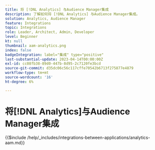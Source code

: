 ```yaml
---
title: 将 [!DNL Analytics] 与Audience Manager集成
description: 了解如何将 [!DNL Analytics] 与Audience Manager集成。
solution: Analytics, Audience Manager
feature: Integrations
topic: Integrations
role: Leader, Architect, Admin, Developer
level: Beginner
kt: null
thumbnail: aam-analytics.png
index: false
badgeIntegration: label="集成" type="positive"
last-substantial-update: 2023-04-14T00:00:00Z
exl-id: cc08fb38-89d0-447b-8d95-2c7120fe3bcd
source-git-commit: d35dc06c56c117cffe70542b6713f275877e4879
workflow-type: tm+mt
source-wordcount: '16'
ht-degree: 6%

---
```


# 将[!DNL Analytics]与Audience Manager集成

{{$include /help/_includes/integrations-between-applications/analytics-aam.md}}
